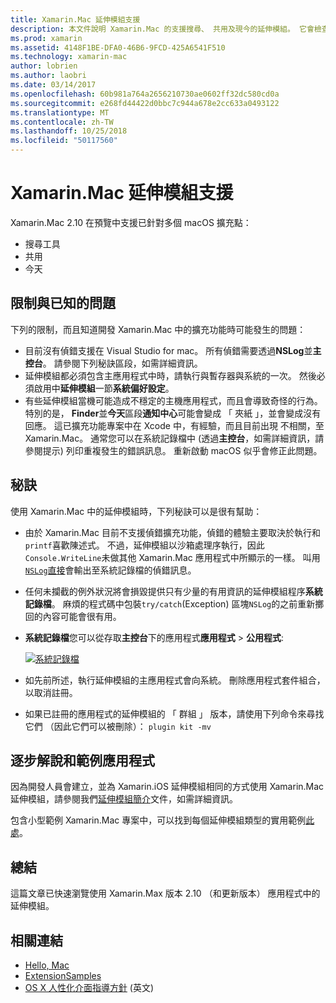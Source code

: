 ```yaml
---
title: Xamarin.Mac 延伸模組支援
description: 本文件說明 Xamarin.Mac 的支援搜尋、 共用及現今的延伸模組。 它會檢查限制與已知的問題，逐步解說和範例應用程式的連結，並提供用於擴充功能的秘訣。
ms.prod: xamarin
ms.assetid: 4148F1BE-DFA0-46B6-9FCD-425A6541F510
ms.technology: xamarin-mac
author: lobrien
ms.author: laobri
ms.date: 03/14/2017
ms.openlocfilehash: 60b981a764a2656210730ae0602ff32dc580cd0a
ms.sourcegitcommit: e268fd44422d0bbc7c944a678e2cc633a0493122
ms.translationtype: MT
ms.contentlocale: zh-TW
ms.lasthandoff: 10/25/2018
ms.locfileid: "50117560"
---
```

# <a name="xamarinmac-extension-support"></a>Xamarin.Mac 延伸模組支援

Xamarin.Mac 2.10 在預覽中支援已針對多個 macOS 擴充點：

- 搜尋工具
- 共用
- 今天

<a name="Limitations-and-Known-Issues" />

## <a name="limitations-and-known-issues"></a>限制與已知的問題

下列的限制，而且知道開發 Xamarin.Mac 中的擴充功能時可能發生的問題：

* 目前沒有偵錯支援在 Visual Studio for mac。 所有偵錯需要透過**NSLog**並**主控台**。 請參閱下列秘訣區段，如需詳細資訊。
* 延伸模組都必須包含主應用程式中時，請執行與暫存器與系統的一次。 然後必須啟用中**延伸模組**一節**系統偏好設定**。 
* 有些延伸模組當機可能造成不穩定的主機應用程式，而且會導致奇怪的行為。 特別的是， **Finder**並**今天**區段**通知中心**可能會變成 「 夾紙 」，並會變成沒有回應。 這已擴充功能專案中在 Xcode 中，有經驗，而且目前出現 不相關，至 Xamarin.Mac。 通常您可以在系統記錄檔中 (透過**主控台**，如需詳細資訊，請參閱提示) 列印重複發生的錯誤訊息。 重新啟動 macOS 似乎會修正此問題。

<a name="Tips" />

## <a name="tips"></a>秘訣

使用 Xamarin.Mac 中的延伸模組時，下列秘訣可以是很有幫助：

- 由於 Xamarin.Mac 目前不支援偵錯擴充功能，偵錯的體驗主要取決於執行和`printf`喜歡陳述式。 不過，延伸模組以沙箱處理序執行，因此`Console.WriteLine`未做其他 Xamarin.Mac 應用程式中所顯示的一樣。 叫用[`NSLog`直接](https://gist.github.com/chamons/e2e409013a449cfbe1f2fbe5547f6554)會輸出至系統記錄檔的偵錯訊息。
- 任何未攔截的例外狀況將會損毀提供只有少量的有用資訊的延伸模組程序**系統記錄檔**。 麻煩的程式碼中包裝`try/catch`(Exception) 區塊`NSLog`的之前重新擲回的內容可能會很有用。
- **系統記錄檔**您可以從存取**主控台**下的應用程式**應用程式** > **公用程式**:

    [![](extensions-images/extension02.png "系統記錄檔")](extensions-images/extension02.png#lightbox)
- 如先前所述，執行延伸模組的主應用程式會向系統。 刪除應用程式套件組合，以取消註冊。 
- 如果已註冊的應用程式的延伸模組的 「 群組 」 版本，請使用下列命令來尋找它們 （因此它們可以被刪除）： `plugin kit -mv`


<a name="Walkthrough-and-Sample-App" />

## <a name="walkthrough-and-sample-app"></a>逐步解說和範例應用程式

因為開發人員會建立，並為 Xamarin.iOS 延伸模組相同的方式使用 Xamarin.Mac 延伸模組，請參閱我們[延伸模組簡介](~/ios/platform/extensions.md)文件，如需詳細資訊。

包含小型範例 Xamarin.Mac 專案中，可以找到每個延伸模組類型的實用範例[此處](https://developer.xamarin.com/samples/mac/ExtensionSamples/)。

<a name="Summary" />

## <a name="summary"></a>總結

這篇文章已快速瀏覽使用 Xamarin.Max 版本 2.10 （和更新版本） 應用程式中的延伸模組。

## <a name="related-links"></a>相關連結

- [Hello, Mac](~/mac/get-started/hello-mac.md)
- [ExtensionSamples](https://developer.xamarin.com/samples/mac/ExtensionSamples/)
- [OS X 人性化介面指導方針](https://developer.apple.com/library/mac/documentation/UserExperience/Conceptual/OSXHIGuidelines/) \(英文\)
